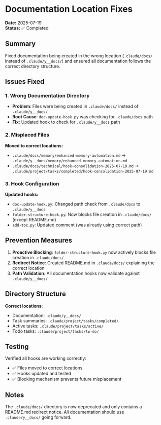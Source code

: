 # Documentation Location Fixes

**Date:** 2025-07-19  
**Status:** ✅ Completed

## Summary

Fixed documentation being created in the wrong location (`.claude/docs/` instead of `.claude/y__docs/`) and ensured all documentation follows the correct directory structure.

## Issues Fixed

### 1. Wrong Documentation Directory
- **Problem**: Files were being created in `.claude/docs/` instead of `.claude/y__docs/`
- **Root Cause**: `doc-update-hook.py` was checking for `.claude/docs` path
- **Fix**: Updated hook to check for `.claude/y__docs` path

### 2. Misplaced Files
**Moved to correct locations:**
- `.claude/docs/memory/enhanced-memory-automation.md` → `.claude/y__docs/memory/enhanced-memory-automation.md`
- `.claude/docs/technical/hook-consolidation-2025-07-19.md` → `.claude/project/tasks/completed/hook-consolidation-2025-07-19.md`

### 3. Hook Configuration
**Updated hooks:**
- `doc-update-hook.py`: Changed path check from `.claude/docs` to `.claude/y__docs`
- `folder-structure-hook.py`: Now blocks file creation in `.claude/docs/` (except README.md)
- `add-toc.py`: Updated comment (was already using correct path)

## Prevention Measures

1. **Proactive Blocking**: `folder-structure-hook.py` now actively blocks file creation in `.claude/docs/`
2. **Redirect Notice**: Created README.md in `.claude/docs/` explaining the correct location
3. **Path Validation**: All documentation hooks now validate against `.claude/y__docs/`

## Directory Structure

**Correct locations:**
- Documentation: `.claude/y__docs/`
- Task summaries: `.claude/project/tasks/completed/`
- Active tasks: `.claude/project/tasks/active/`
- Todo tasks: `.claude/project/tasks/to-do/`

## Testing

Verified all hooks are working correctly:
- ✅ Files moved to correct locations
- ✅ Hooks updated and tested
- ✅ Blocking mechanism prevents future misplacement

## Notes

The `.claude/docs/` directory is now deprecated and only contains a README.md redirect notice. All documentation should use `.claude/y__docs/` going forward.